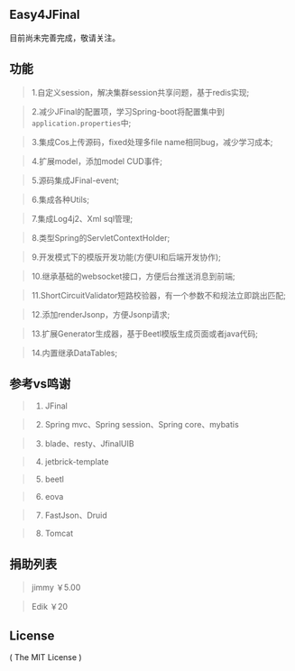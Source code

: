 ## Easy4JFinal
目前尚未完善完成，敬请关注。

## 功能
> 1.自定义session，解决集群session共享问题，基于redis实现;

> 2.减少JFinal的配置项，学习Spring-boot将配置集中到`application.properties`中;

> 3.集成Cos上传源码，fixed处理多file name相同bug，减少学习成本;

> 4.扩展model，添加model CUD事件;

> 5.源码集成JFinal-event;

> 6.集成各种Utils;

> 7.集成Log4j2、Xml sql管理;

> 8.类型Spring的ServletContextHolder;

> 9.开发模式下的模版开发功能(方便UI和后端开发协作);

> 10.继承基础的websocket接口，方便后台推送消息到前端;

> 11.ShortCircuitValidator短路校验器，有一个参数不和规法立即跳出匹配;

> 12.添加renderJsonp，方便Jsonp请求;

> 13.扩展Generator生成器，基于Beetl模版生成页面或者java代码;

> 14.内置继承DataTables;

## 参考vs鸣谢
> 1. JFinal

> 2. Spring mvc、Spring session、Spring core、mybatis

> 3. blade、resty、JfinalUIB

> 4. jetbrick-template

> 5. beetl

> 6. eova

> 7. FastJson、Druid

> 8. Tomcat

## 捐助列表
> jimmy ￥5.00

> Edik  ￥20

## License

( The MIT License )